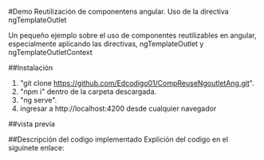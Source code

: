 #Demo Reutilización de componentens angular. Uso de la directiva ngTemplateOutlet

Un pequeño ejemplo sobre el uso de componentes reutilizables en angular, especialmente aplicando las directivas, ngTemplateOutlet y ngTemplateOutletContext

##Instalación

1. "git clone https://github.com/Edcodigo01/CompReuseNgoutletAng.git".
2. "npm i" dentro de la carpeta descargada.
3. "ng serve".
4. ingresar a http://localhost:4200 desde cualquier navegador

##vista previa

##Descripción del codigo implementado
Explición del codigo en el siguinete enlace:
